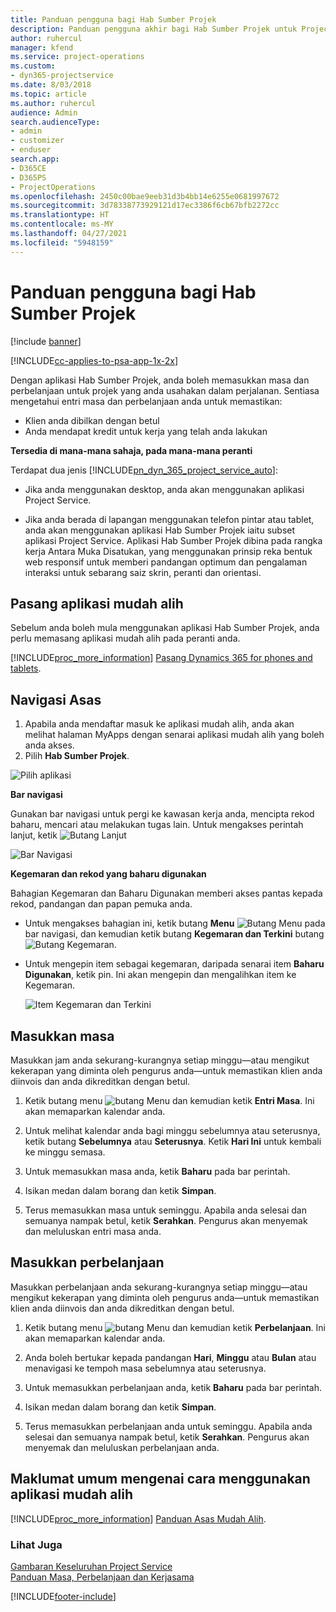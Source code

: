 ```yaml
---
title: Panduan pengguna bagi Hab Sumber Projek
description: Panduan pengguna akhir bagi Hab Sumber Projek untuk Project Service
author: ruhercul
manager: kfend
ms.service: project-operations
ms.custom:
- dyn365-projectservice
ms.date: 8/03/2018
ms.topic: article
ms.author: ruhercul
audience: Admin
search.audienceType:
- admin
- customizer
- enduser
search.app:
- D365CE
- D365PS
- ProjectOperations
ms.openlocfilehash: 2450c00bae9eeb31d3b4bb14e6255e0681997672
ms.sourcegitcommit: 3d78338773929121d17ec3386f6cb67bfb2272cc
ms.translationtype: HT
ms.contentlocale: ms-MY
ms.lasthandoff: 04/27/2021
ms.locfileid: "5948159"
---
```

# <a name="user-guide-for-project-resource-hub"></a>Panduan pengguna bagi Hab Sumber Projek

[!include [banner](../includes/psa-now-project-operations.md)]

[!INCLUDE[cc-applies-to-psa-app-1x-2x](../includes/cc-applies-to-psa-app-1x-2x.md)]

Dengan aplikasi Hab Sumber Projek, anda boleh memasukkan masa dan perbelanjaan untuk projek yang anda usahakan dalam perjalanan. Sentiasa mengetahui entri masa dan perbelanjaan anda untuk memastikan:

- Klien anda dibilkan dengan betul
- Anda mendapat kredit untuk kerja yang telah anda lakukan

**Tersedia di mana-mana sahaja, pada mana-mana peranti**

Terdapat dua jenis [!INCLUDE[pn_dyn_365_project_service_auto](../includes/pn-dyn-365-project-service-auto.md)]: 

- Jika anda menggunakan desktop, anda akan menggunakan aplikasi Project Service. 

- Jika anda berada di lapangan menggunakan telefon pintar atau tablet, anda akan menggunakan aplikasi Hab Sumber Projek iaitu subset aplikasi Project Service. Aplikasi Hab Sumber Projek dibina pada rangka kerja Antara Muka Disatukan, yang menggunakan prinsip reka bentuk web responsif untuk memberi pandangan optimum dan pengalaman interaksi untuk sebarang saiz skrin, peranti dan orientasi. 


## <a name="install-the-mobile-app"></a>Pasang aplikasi mudah alih
Sebelum anda boleh mula menggunakan aplikasi Hab Sumber Projek, anda perlu memasang aplikasi mudah alih pada peranti anda. 

[!INCLUDE[proc_more_information](../includes/proc-more-information.md)] [Pasang Dynamics 365 for phones and tablets](/dynamics365/mobile-app/install-dynamics-365-for-phones-and-tablets).

## <a name="basic-navigation"></a>Navigasi Asas
1.  Apabila anda mendaftar masuk ke aplikasi mudah alih, anda akan melihat halaman MyApps dengan senarai aplikasi mudah alih yang boleh anda akses. 
2.  Pilih **Hab Sumber Projek**.

![Pilih aplikasi](media/chooseApp_1.png "Pilih aplikasi")

**Bar navigasi**

Gunakan bar navigasi untuk pergi ke kawasan kerja anda, mencipta rekod baharu, mencari atau melakukan tugas lain. Untuk mengakses perintah lanjut, ketik ![Butang Lanjut](media/MoreButton.png "Butang Lanjut")

![Bar Navigasi](media/NavBar_2.png "Bar Nav")

**Kegemaran dan rekod yang baharu digunakan**

Bahagian Kegemaran dan Baharu Digunakan memberi akses pantas kepada rekod, pandangan dan papan pemuka anda. 

- Untuk mengakses bahagian ini, ketik butang **Menu** ![Butang Menu](media/MenuButton.png "Butang menu") pada bar navigasi, dan kemudian ketik butang **Kegemaran dan Terkini** butang ![Butang Kegemaran](media/FavButton.png "Butang Kegemaran").

- Untuk mengepin item sebagai kegemaran, daripada senarai item **Baharu Digunakan**, ketik pin. Ini akan mengepin dan mengalihkan item ke Kegemaran.

  ![Item Kegemaran dan Terkini](media/Favs_3.png "Item Kegemaran dan Terkini")
 
## <a name="enter-time"></a>Masukkan masa
Masukkan jam anda sekurang-kurangnya setiap minggu—atau mengikut kekerapan yang diminta oleh pengurus anda—untuk memastikan klien anda diinvois dan anda dikreditkan dengan betul.

1. Ketik butang menu ![butang Menu](media/MenuButton.png "Butang menu") dan kemudian ketik **Entri Masa**. Ini akan memaparkan kalendar anda.

2. Untuk melihat kalendar anda bagi minggu sebelumnya atau seterusnya, ketik butang **Sebelumnya** atau **Seterusnya**. Ketik **Hari Ini** untuk kembali ke minggu semasa.

3. Untuk memasukkan masa anda, ketik **Baharu** pada bar perintah. 

4. Isikan medan dalam borang dan ketik **Simpan**.

5. Terus memasukkan masa untuk seminggu. Apabila anda selesai dan semuanya nampak betul, ketik **Serahkan**. Pengurus akan menyemak dan meluluskan entri masa anda.

## <a name="enter-expenses"></a>Masukkan perbelanjaan 
Masukkan perbelanjaan anda sekurang-kurangnya setiap minggu—atau mengikut kekerapan yang diminta oleh pengurus anda—untuk memastikan klien anda diinvois dan anda dikreditkan dengan betul.

1. Ketik butang menu ![butang Menu](media/MenuButton.png "Butang menu") dan kemudian ketik **Perbelanjaan**. Ini akan memaparkan kalendar anda.

2. Anda boleh bertukar kepada pandangan **Hari**, **Minggu** atau **Bulan** atau menavigasi ke tempoh masa sebelumnya atau seterusnya. 

3. Untuk memasukkan perbelanjaan anda, ketik **Baharu** pada bar perintah. 

4. Isikan medan dalam borang dan ketik **Simpan**.

5. Terus memasukkan perbelanjaan anda untuk seminggu. Apabila anda selesai dan semuanya nampak betul, ketik **Serahkan**. Pengurus akan menyemak dan meluluskan perbelanjaan anda.

## <a name="general-information-on-how-to-use-the-mobile-app"></a>Maklumat umum mengenai cara menggunakan aplikasi mudah alih 
[!INCLUDE[proc_more_information](../includes/proc-more-information.md)] [Panduan Asas Mudah Alih](/dynamics365/mobile-app/dynamics-365-phones-tablets-users-guide).

### <a name="see-also"></a>Lihat Juga  
 [Gambaran Keseluruhan Project Service](../psa/overview.md)   
 [Panduan Masa, Perbelanjaan dan Kerjasama](../psa/time-expense-collaboration-guide.md)   
 


[!INCLUDE[footer-include](../includes/footer-banner.md)]